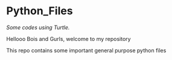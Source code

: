 # Python_Files
*Some codes using Turtle.*    
  
Hellooo Bois and Gurls, welcome to my repository  
  
This repo contains some important general purpose python files
